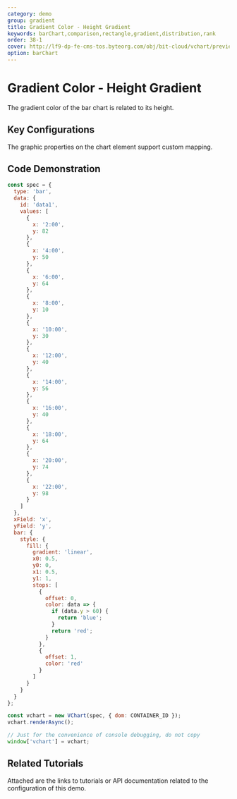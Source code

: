 ```yaml
---
category: demo
group: gradient
title: Gradient Color - Height Gradient
keywords: barChart,comparison,rectangle,gradient,distribution,rank
order: 38-1
cover: http://lf9-dp-fe-cms-tos.byteorg.com/obj/bit-cloud/vchart/preview/gradient/bar.png
option: barChart
---
```


# Gradient Color - Height Gradient

The gradient color of the bar chart is related to its height.

## Key Configurations

The graphic properties on the chart element support custom mapping.

## Code Demonstration

```javascript livedemo
const spec = {
  type: 'bar',
  data: {
    id: 'data1',
    values: [
      {
        x: '2:00',
        y: 82
      },
      {
        x: '4:00',
        y: 50
      },
      {
        x: '6:00',
        y: 64
      },
      {
        x: '8:00',
        y: 10
      },
      {
        x: '10:00',
        y: 30
      },
      {
        x: '12:00',
        y: 40
      },
      {
        x: '14:00',
        y: 56
      },
      {
        x: '16:00',
        y: 40
      },
      {
        x: '18:00',
        y: 64
      },
      {
        x: '20:00',
        y: 74
      },
      {
        x: '22:00',
        y: 98
      }
    ]
  },
  xField: 'x',
  yField: 'y',
  bar: {
    style: {
      fill: {
        gradient: 'linear',
        x0: 0.5,
        y0: 0,
        x1: 0.5,
        y1: 1,
        stops: [
          {
            offset: 0,
            color: data => {
              if (data.y > 60) {
                return 'blue';
              }
              return 'red';
            }
          },
          {
            offset: 1,
            color: 'red'
          }
        ]
      }
    }
  }
};

const vchart = new VChart(spec, { dom: CONTAINER_ID });
vchart.renderAsync();

// Just for the convenience of console debugging, do not copy
window['vchart'] = vchart;
```

## Related Tutorials

Attached are the links to tutorials or API documentation related to the configuration of this demo.
